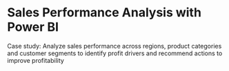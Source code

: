 # Sales Performance Analysis with Power BI

Case study: Analyze sales performance across regions, product categories and customer segments to identify profit drivers and recommend actions to improve profitability 
